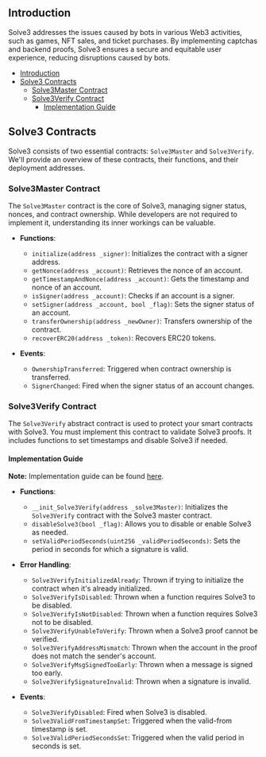 ## Introduction

Solve3 addresses the issues caused by bots in various Web3 activities, such as games, NFT sales, and ticket purchases. By implementing captchas and backend proofs, Solve3 ensures a secure and equitable user experience, reducing disruptions caused by bots.

- [Introduction](#introduction)
- [Solve3 Contracts](#solve3-contracts)
  - [Solve3Master Contract](#solve3master-contract)
  - [Solve3Verify Contract](#solve3verify-contract)
    - [Implementation Guide](#implementation-guide)

## Solve3 Contracts

Solve3 consists of two essential contracts: `Solve3Master` and `Solve3Verify`. We'll provide an overview of these contracts, their functions, and their deployment addresses.

### Solve3Master Contract

The `Solve3Master` contract is the core of Solve3, managing signer status, nonces, and contract ownership. While developers are not required to implement it, understanding its inner workings can be valuable.

* **Functions**:
    
    * `initialize(address _signer)`: Initializes the contract with a signer address.
    * `getNonce(address _account)`: Retrieves the nonce of an account.
    * `getTimestampAndNonce(address _account)`: Gets the timestamp and nonce of an account.
    * `isSigner(address _account)`: Checks if an account is a signer.
    * `setSigner(address _account, bool _flag)`: Sets the signer status of an account.
    * `transferOwnership(address _newOwner)`: Transfers ownership of the contract.
    * `recoverERC20(address _token)`: Recovers ERC20 tokens.
* **Events**:
    
    * `OwnershipTransferred`: Triggered when contract ownership is transferred.
    * `SignerChanged`: Fired when the signer status of an account changes.

### Solve3Verify Contract

The `Solve3Verify` abstract contract is used to protect your smart contracts with Solve3. You must implement this contract to validate Solve3 proofs. It includes functions to set timestamps and disable Solve3 if needed.

#### Implementation Guide

**Note:** Implementation guide can be found [here](contracts/README.md).

* **Functions**:
    
    * `__init_Solve3Verify(address _solve3Master)`: Initializes the `Solve3Verify` contract with the Solve3 master contract.
    * `disableSolve3(bool _flag)`: Allows you to disable or enable Solve3 as needed.
    * `setValidPeriodSeconds(uint256 _validPeriodSeconds)`: Sets the period in seconds for which a signature is valid.
* **Error Handling**:
    
    * `Solve3VerifyInitializedAlready`: Thrown if trying to initialize the contract when it's already initialized.
    * `Solve3VerifyIsDisabled`: Thrown when a function requires Solve3 to be disabled.
    * `Solve3VerifyIsNotDisabled`: Thrown when a function requires Solve3 not to be disabled.
    * `Solve3VerifyUnableToVerify`: Thrown when a Solve3 proof cannot be verified.
    * `Solve3VerifyAddressMismatch`: Thrown when the account in the proof does not match the sender's account.
    * `Solve3VerifyMsgSignedTooEarly`: Thrown when a message is signed too early.
    * `Solve3VerifySignatureInvalid`: Thrown when a signature is invalid.
* **Events**:
    
    * `Solve3VerifyDisabled`: Fired when Solve3 is disabled.
    * `Solve3ValidFromTimestampSet`: Triggered when the valid-from timestamp is set.
    * `Solve3ValidPeriodSecondsSet`: Triggered when the valid period in seconds is set.